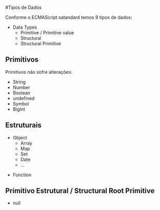 #Tipos de Dados

Conforme o ECMAScript satandard temos 9 tipos de dados:

- Data Types
  - Primitive / Primitive value
  - Structural
  - Structural Primitive

## Primitivos

Primitivos não sofre alterações:

- String
- Number
- Boolean
- undefined
- Symbol
- BigInt

## Estruturais

- Object
  - Array
  * Map
  * Set
  * Date
  * ...

* Function

## Primitivo Estrutural / Structural Root Primitive

- null
